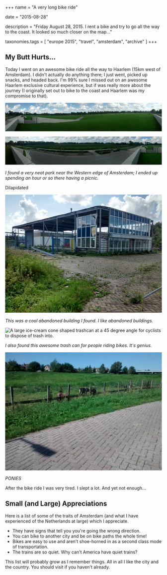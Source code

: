 +++
name = "A very long bike ride"

date = "2015-08-28"

description = "Friday August 28, 2015. I rent a bike and try to go all the way to the coast. It looked so much closer on the map..."

taxonomies.tags = [
    "europe 2015", "travel", "amsterdam", "archive"
]
+++

## My Butt Hurts...

Today I went on an awesome bike ride all the way to Haarlem (15km west of Amsterdam).
I didn't actually do anything there; I just went, picked up snacks, and headed back.
I'm 99% sure I missed out on an awesome Haarlem exclusive cultural experience, but if was really more about the journey (I originally set out to bike to the coast and Haarlem was my compromise to that).

![I don't recall where this park is exactly. I remember i twas east of the city center, many kilometers](assets/images/europe-2015/amsterdam-huge-park.jpg)

![Another view of the park, this time with a play structure](/assets/images/europe-2015/amsterdam-huge-park-2.jpg)

*I found a very neat park near the Western edge of Amsterdam; I ended up spending an hour or so there having a picnic.*

Dilapidated

![An old and dilapiddated building. It's hard to tell the building original purpose...](assets/images/europe-2015/amserdam-dilapidated-building.jpg)

*This was a cool abandoned building I found.*
*I like abandoned buildings.*

![A large ice-cream cone shaped trashcan at a 45 degree angle for cyclists to dispose of trash into.](/assets/images/europe-2015/amserdam-travelers-trash-can.jpg)

*I also found this awesome trash can for people riding bikes.*
*It's genius.*

![Ponies!](/assets/images/europe-2015/amsterdam-ponies.jpg)

*PONIES*

After the bike ride I was very tired.
I slept a lot.
And yet not enough...

## Small (and Large) Appreciations

Here is a list of some of the traits of Amsterdam (and what I have experienced of the Netherlands at large) which I appreciate.

- They have signs that tell you you're going the wrong direction.
- You can bike to another city and be on bike paths the whole time!
- Bikes are easy to use and aren't shoe-horned in as a second class mode of transportation.
- The trains are so quiet. Why can't America have quiet trains?

This list will probably grow as I remember things.
All in all I like the city and the country.
You should visit if you haven't already.
